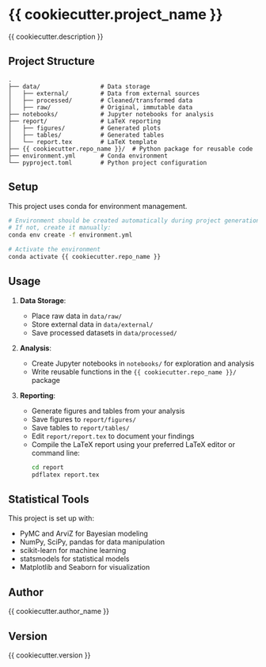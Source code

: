 # {{ cookiecutter.project_name }}

{{ cookiecutter.description }}

## Project Structure

```
.
├── data/                 # Data storage
│   ├── external/         # Data from external sources
│   ├── processed/        # Cleaned/transformed data
│   ├── raw/              # Original, immutable data
├── notebooks/            # Jupyter notebooks for analysis
├── report/               # LaTeX reporting
│   ├── figures/          # Generated plots
│   ├── tables/           # Generated tables
│   └── report.tex        # LaTeX template
├── {{ cookiecutter.repo_name }}/  # Python package for reusable code
├── environment.yml       # Conda environment
└── pyproject.toml        # Python project configuration
```

## Setup

This project uses conda for environment management.

```bash
# Environment should be created automatically during project generation
# If not, create it manually:
conda env create -f environment.yml

# Activate the environment
conda activate {{ cookiecutter.repo_name }}
```

## Usage

1. **Data Storage**: 
   - Place raw data in `data/raw/`
   - Store external data in `data/external/`
   - Save processed datasets in `data/processed/`

2. **Analysis**:
   - Create Jupyter notebooks in `notebooks/` for exploration and analysis
   - Write reusable functions in the `{{ cookiecutter.repo_name }}/` package

3. **Reporting**:
   - Generate figures and tables from your analysis
   - Save figures to `report/figures/`
   - Save tables to `report/tables/`
   - Edit `report/report.tex` to document your findings
   - Compile the LaTeX report using your preferred LaTeX editor or command line:
     ```bash
     cd report
     pdflatex report.tex
     ```

## Statistical Tools

This project is set up with:
- PyMC and ArviZ for Bayesian modeling
- NumPy, SciPy, pandas for data manipulation
- scikit-learn for machine learning
- statsmodels for statistical models
- Matplotlib and Seaborn for visualization

## Author

{{ cookiecutter.author_name }}

## Version

{{ cookiecutter.version }}